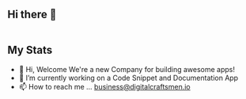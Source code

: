## Hi there 👋




<div id="badges" align="center">

  
</div>
<div align="center">
<img src="https://komarev.com/ghpvc/?username=Digital-Craftsmen&style=flat-square&color=blue" alt=""/>
</div>


## My Stats
<div align="center">
  

</div>
  
- 👋 Hi, Welcome We're a new Company for building awesome apps!
- 🌱 I’m currently working on a Code Snippet and Documentation App
- 📫 How to reach me ... business@digitalcraftsmen.io

<!---
willvernon/willvernon is a ✨ special ✨ repository because its `README.md` (this file) appears on your GitHub profile.
You can click the Preview link to take a look at your changes.
--->
